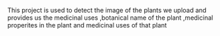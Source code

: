 This project is used to detect the image of the plants we upload and provides us the medicinal uses ,botanical name of the plant ,medicinal properites in the plant and medicinal uses of that plant

